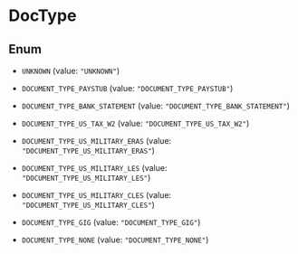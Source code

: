 

# DocType

## Enum


* `UNKNOWN` (value: `"UNKNOWN"`)

* `DOCUMENT_TYPE_PAYSTUB` (value: `"DOCUMENT_TYPE_PAYSTUB"`)

* `DOCUMENT_TYPE_BANK_STATEMENT` (value: `"DOCUMENT_TYPE_BANK_STATEMENT"`)

* `DOCUMENT_TYPE_US_TAX_W2` (value: `"DOCUMENT_TYPE_US_TAX_W2"`)

* `DOCUMENT_TYPE_US_MILITARY_ERAS` (value: `"DOCUMENT_TYPE_US_MILITARY_ERAS"`)

* `DOCUMENT_TYPE_US_MILITARY_LES` (value: `"DOCUMENT_TYPE_US_MILITARY_LES"`)

* `DOCUMENT_TYPE_US_MILITARY_CLES` (value: `"DOCUMENT_TYPE_US_MILITARY_CLES"`)

* `DOCUMENT_TYPE_GIG` (value: `"DOCUMENT_TYPE_GIG"`)

* `DOCUMENT_TYPE_NONE` (value: `"DOCUMENT_TYPE_NONE"`)



